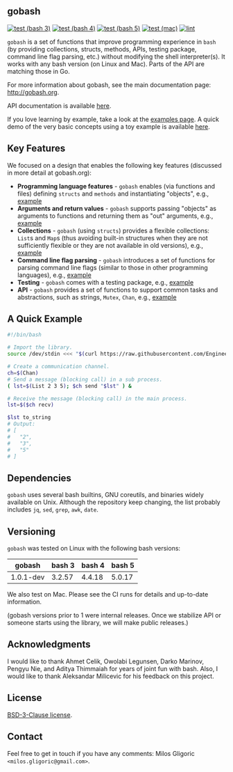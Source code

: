 ## gobash

[![test (bash 3)](https://github.com/EngineeringSoftware/gobash/actions/workflows/test-bash3.yml/badge.svg)](https://github.com/EngineeringSoftware/gobash/actions/workflows/test-bash3.yml)
[![test (bash 4)](https://github.com/EngineeringSoftware/gobash/actions/workflows/test-bash4.yml/badge.svg)](https://github.com/EngineeringSoftware/gobash/actions/workflows/test-bash4.yml)
[![test (bash 5)](https://github.com/EngineeringSoftware/gobash/actions/workflows/test-bash5.yml/badge.svg)](https://github.com/EngineeringSoftware/gobash/actions/workflows/test-bash5.yml)
[![test (mac)](https://github.com/EngineeringSoftware/gobash/actions/workflows/test-mac.yml/badge.svg)](https://github.com/EngineeringSoftware/gobash/actions/workflows/test-mac.yml)
[![lint](https://github.com/EngineeringSoftware/gobash/actions/workflows/lint.yml/badge.svg)](https://github.com/EngineeringSoftware/gobash/actions/workflows/lint.yml)

`gobash` is a set of functions that improve programming experience in
`bash` (by providing collections, structs, methods, APIs, testing
package, command line flag parsing, etc.)  without modifying the shell
interpreter(s).  It works with any bash version (on Linux and Mac).
Parts of the API are matching those in Go.

For more information about gobash, see the main documentation page:
http://gobash.org.

API documentation is available
[here](https://engineeringsoftware.github.io/gobash/api.html).

If you love learning by example, take a look at the [examples
page](/examples/README.md).  A quick demo of the very basic concepts
using a toy example is available [here](/doc/gobash.gif).


## Key Features

We focused on a design that enables the following key features
(discussed in more detail at gobash.org):

* **Programming language features** - `gobash` enables (via functions and files) defining `structs` and `methods` and instantiating "objects", e.g., [example](/examples/methods_ex)
* **Arguments and return values** - `gobash` supports passing "objects" as arguments to functions and returning them as "out" arguments, e.g., [example](/examples/result_ex)
* **Collections** - `gobash` (using `structs`) provides a flexible collections: `List`s and `Map`s (thus avoiding built-in structures when they are not sufficiently flexible or they are not available in old versions), e.g., [example](/examples/list_ex)
* **Command line flag parsing** - `gobash` introduces a set of functions for parsing command line flags (similar to those in other programming languages), e.g., [example](/examples/flags_ex)
* **Testing** - `gobash` comes with a testing package, e.g., [example](/examples/playground/test_function_ex)
* **API** - `gobash` provides a set of functions to support common tasks and abstractions, such as strings, `Mutex`, `Chan`, e.g., [example](/examples/binary_trees_ex)


## A Quick Example

```bash
#!/bin/bash

# Import the library.
source /dev/stdin <<< "$(curl https://raw.githubusercontent.com/EngineeringSoftware/gobash/main/hsabog 2>/dev/null)"

# Create a communication channel.
ch=$(Chan)
# Send a message (blocking call) in a sub process.
( lst=$(List 2 3 5); $ch send "$lst" ) &

# Receive the message (blocking call) in the main process.
lst=$($ch recv)

$lst to_string
# Output:
# [
#   "2",
#   "3",
#   "5"
# ]
```


## Dependencies

`gobash` uses several bash builtins, GNU coreutils, and binaries
widely available on Unix. Although the repository keep changing, the
list probably includes `jq`, `sed`, `grep`, `awk`, `date`.


## Versioning

`gobash` was tested on Linux with the following bash versions:

| gobash    | bash 3 | bash 4 | bash 5 |
| ----------|--------|--------|------- |
| 1.0.1-dev | 3.2.57 | 4.4.18 | 5.0.17 |

We also test on Mac.  Please see the CI runs for details and
up-to-date information.

(gobash versions prior to 1 were internal releases. Once we stabilize
API or someone starts using the library, we will make public
releases.)


## Acknowledgments

I would like to thank Ahmet Celik, Owolabi Legunsen, Darko Marinov,
Pengyu Nie, and Aditya Thimmaiah for years of joint fun with bash.
Also, I would like to thank Aleksandar Milicevic for his feedback on
this project.


## License

[BSD-3-Clause license](LICENSE).


## Contact

Feel free to get in touch if you have any comments: Milos Gligoric
`<milos.gligoric@gmail.com>`.
